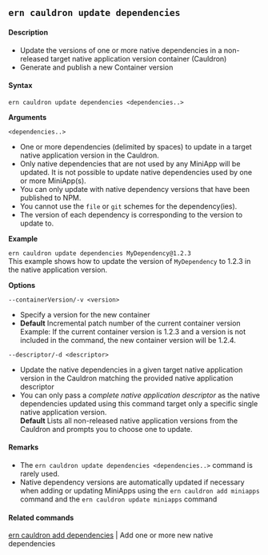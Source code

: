 ## `ern cauldron update dependencies`

#### Description

* Update the versions of one or more native dependencies in a non-released target native application version container (Cauldron)  
* Generate and publish a new Container version

#### Syntax

`ern cauldron update dependencies <dependencies..>`

**Arguments**

`<dependencies..>`

* One or more dependencies (delimited by spaces) to update in a target native application version in the Cauldron.
* Only native dependencies that are not used by any MiniApp will be updated. It is not possible to update native dependencies used by one or more MiniApp(s).
* You can only update with native dependency versions that have been published to NPM. 
* You cannot use the `file` or `git` schemes for the dependency(ies).
* The version of each dependency is corresponding to the version to update to. 

**Example**  

`ern cauldron update dependencies MyDependency@1.2.3`  
This example shows how to update the version of `MyDependency` to 1.2.3 in the native application version.  

**Options**  

`--containerVersion/-v <version>`
* Specify a version for the new container  
* **Default**  Incremental patch number of the current container version  
Example: If the current container version is 1.2.3 and a version is not included in the command, the new container version will be 1.2.4.

`--descriptor/-d <descriptor>`
* Update the native dependencies in a given target native application version in the Cauldron matching the provided native application descriptor  
* You can only pass a *complete native application descriptor* as the native dependencies updated using this command target only a specific single native application version.  
**Default**  Lists all non-released native application versions from the Cauldron and  prompts you to choose one to update.

#### Remarks

* The `ern cauldron update dependencies <dependencies..>` command is rarely used.  
* Native dependency versions are automatically updated if necessary when adding or updating MiniApps using the `ern cauldron add miniapps` command and the `ern cauldron update miniapps` command  

#### Related commands

[ern cauldron add dependencies] | Add one or more new native dependencies

[ern cauldron add dependencies]: ../add/dependencies.md
